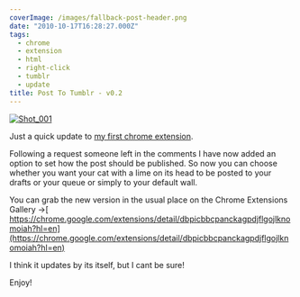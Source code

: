```yaml
---
coverImage: /images/fallback-post-header.png
date: "2010-10-17T16:28:27.000Z"
tags:
  - chrome
  - extension
  - html
  - right-click
  - tumblr
  - update
title: Post To Tumblr - v0.2
---
```


[![](/wp-content/uploads/2010/10/Shot_0011.png "Shot_001")](/wp-content/uploads/2010/10/Shot_0011.png)

Just a quick update to [my first chrome extension](/posts/my-first-chrome-extension-post-to-tumblr/).

<!-- more -->

Following a request someone left in the comments I have now added an option to set how the post should be published. So now you can choose whether you want your cat with a lime on its head to be posted to your drafts or your queue or simply to your default wall.

You can grab the new version in the usual place on the Chrome Extensions Gallery ->[ https://chrome.google.com/extensions/detail/dbpicbbcpanckagpdjflgojlknomoiah?hl=en](https://chrome.google.com/extensions/detail/dbpicbbcpanckagpdjflgojlknomoiah?hl=en)

I think it updates by its itself, but I cant be sure!

Enjoy!
